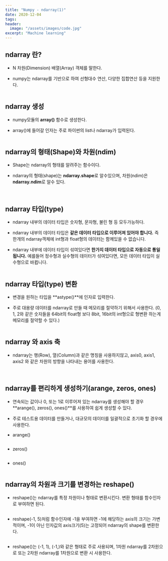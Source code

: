 ```yaml
---
title: "Numpy - ndarray(1)"
date: 2020-12-04
tags:
header:
  image: "/assets/images/code.jpg"
excerpt: "Machine learning"
---
```


## ndarray 란?

* N 차원(Dimension) 배열(Array) 객체를 말한다.

* numpy는 ndarray를 기반으로 하여 선형대수 연산, 다양한 집합연산 등을 지원한다.

<img src="{{ site.url }}{{ site.baseurl }}/assets/images/numpy_ndarray1.png" alt="">



## ndarray 생성

* numpy모듈의 **array()** 함수로 생성한다.

* array()에 들어갈 인자는 주로 파이썬의 list나 ndarray가 입력된다.

<img src="{{ site.url }}{{ site.baseurl }}/assets/images/learning/numpy_ndarray2.png" alt="">



## ndarray의 형태(Shape)와 차원(ndim)

* Shape는 ndarray의 형태를 알려주는 함수이다.

* ndarray의 형태(shape)는 **ndarray.shape**로 알수있으며, 차원(ndim)은 **ndarray.ndim**로 알수 있다.

<img src="{{ site.url }}{{ site.baseurl }}/assets/images/learning/numpy_ndarray3.png" alt="">

<img src="{{ site.url }}{{ site.baseurl }}/assets/images/learning/numpy_ndarray4.png" alt="">



## ndarray 타입(type)

* ndarray 내부의 데이터 타입은 숫자형, 문자형, 불린 형 등 모두가능하다.

* ndarray 내부의 데이터 타입은 **같은 데이터 타입으로 이루어져 있어야 합니다.** 즉 한개의 ndarray객체에 int형과 float형의 데이터는 함께있을 수 없습니다.

* ndarray 내부에 데이터 타입이 섞여있다면 **한가지 데이터 타입으로 자동으로 통일됩니다.** 예를들어 정수형과 실수형의 데이터가 섞여있다면, 모든 데이터 타입이 실수형으로 바뀝니다.

<img src="{{ site.url }}{{ site.baseurl }}/assets/images/learning/numpy_ndarray5.png" alt="">



## ndarray 타입(type) 변환

* 변경을 원하는 타입을 **astype()**에 인자로 입력한다.

* 주로 대용량 데이터를 ndarray로 만들 때 메모리를 절약하기 위해서 사용한다. (0, 1, 2와 같은 숫자들을 64bit의 float형 보다 8bit, 16bit의 int형으로 형변환 하는게 메모리를 절약할 수 있다.)

<img src="{{ site.url }}{{ site.baseurl }}/assets/images/learning/numpy_ndarray6.png" alt="">



## ndarray 와 axis 축

* ndarray는 행(Row), 열(Column)과 같은 명칭을 사용하지않고, axis0, axis1, axis2 와 같은 차원의 방향을 나타내는 용어를 사용한다.

<img src="{{ site.url }}{{ site.baseurl }}/assets/images/learning/numpy_ndarray7.png" alt="">

<img src="{{ site.url }}{{ site.baseurl }}/assets/images/learning/numpy_ndarray8.png" alt="">



## ndarray를 편리하게 생성하기(arange, zeros, ones)

* 연속되는 값이나 0, 또는 1로 이루어져 있는 ndarray를 생성해야 할 경우 **arange(), zeros(), ones()**를 사용하여 쉽게 생성할 수 있다.

* 주로 테스트용 데이터를 만들거나, 대규모의 데이터를 일괄적으로 초기화 할 경우에 사용한다.

* arange()

<img src="{{ site.url }}{{ site.baseurl }}/assets/images/learning/numpy_ndarray9.png" alt="">

* zeros()

<img src="{{ site.url }}{{ site.baseurl }}/assets/images/learning/numpy_ndarray10.png" alt="">

* ones()

<img src="{{ site.url }}{{ site.baseurl }}/assets/images/learning/numpy_ndarray11.png" alt="">



## ndarray의 차원과 크기를 변경하는 reshape()

* reshape()는 ndarray를 특정 차원이나 형태로 변환시킨다. 변환 형태를 함수인자로 부여하면 된다.

<img src="{{ site.url }}{{ site.baseurl }}/assets/images/learning/numpy_ndarray12.png" alt="">

* reshape(-1, 5)처럼 함수인자에 -1을 부여하면 -1에 해당하는 axis의 크기는 가변적이며, -1이 아닌 인자값의 axis크기(5)는 고정되어 ndarray의 shape를 변환한다.

<img src="{{ site.url }}{{ site.baseurl }}/assets/images/learning/numpy_ndarray13.png" alt="">

* reshape()는 (-1, 1), (-1,)와 같은 형태로 주로 사용되며, 1차원 ndarray를 2차원으로 또는 2차원 ndarray를 1차원으로 변환 시 사용한다.

<img src="{{ site.url }}{{ site.baseurl }}/assets/images/learning/numpy_ndarray14.png" alt="">
